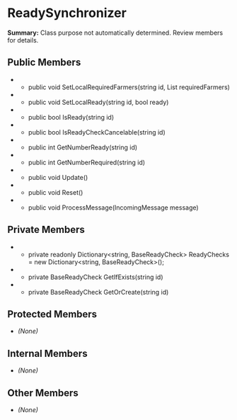 # ReadySynchronizer

**Summary:** Class purpose not automatically determined. Review members for details.

## Public Members
- - public void SetLocalRequiredFarmers(string id, List<Farmer> requiredFarmers)
- - public void SetLocalReady(string id, bool ready)
- - public bool IsReady(string id)
- - public bool IsReadyCheckCancelable(string id)
- - public int GetNumberReady(string id)
- - public int GetNumberRequired(string id)
- - public void Update()
- - public void Reset()
- - public void ProcessMessage(IncomingMessage message)

## Private Members
- - private readonly Dictionary<string, BaseReadyCheck> ReadyChecks = new Dictionary<string, BaseReadyCheck>();
- - private BaseReadyCheck GetIfExists(string id)
- - private BaseReadyCheck GetOrCreate(string id)

## Protected Members
- *(None)*

## Internal Members
- *(None)*

## Other Members
- *(None)*

